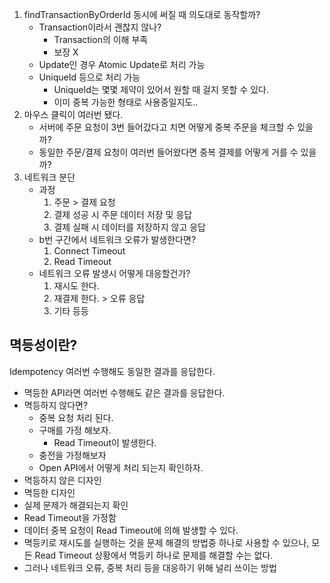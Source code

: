 1. findTransactionByOrderId 동시에 써질 때 의도대로 동작할까?
    - Transaction이라서 괜찮지 않나?
        - Transaction의 이해 부족
        - 보장 X
    - Update인 경우 Atomic Update로 처리 가능
    - UniqueId 등으로 처리 가능
        - UniqueId는 몇몇 제약이 있어서 원할 때 걸지 못할 수 있다.
        - 이미 중복 가능한 형태로 사용중일지도..
2. 마우스 클릭이 여러번 됐다.
    - 서버에 주문 요청이 3번 들어갔다고 치면 어떻게 중복 주문을 체크할 수 있을까?
    - 동일한 주문/결제 요청이 여러번 들어왔다면 중복 결제를 어떻게 거를 수 있을까?
3. 네트워크 분단
    - 과정
        1. 주문 > 결제 요청
        2. 결제 성공 시 주문 데이터 저장 및 응답
        3. 결제 실패 시 데이터를 저장하지 않고 응답
    - b번 구간에서 네트워크 오류가 발생한다면?
        1. Connect Timeout
        2. Read Timeout
    - 네트워크 오류 발생시 어떻게 대응할건가?
        1. 재시도 한다.
        2. 재결제 한다. > 오류 응답
        3. 기타 등등

## 멱등성이란?

Idempotency
여러번 수행해도 동일한 결과를 응답한다.

- 멱등한 API라면 여러번 수행해도 같은 결과를 응답한다.
- 멱등하지 않다면?
    - 중복 요청 처리 된다.
    - 구매를 가정 해보자.
        - Read Timeout이 발생한다.
    - 충전을 가정해보자
    - Open API에서 어떻게 처리 되는지 확인하자.
- 멱등하지 않은 디자인
- 멱등한 디자인
- 실제 문제가 해결되는지 확인
- Read Timeout을 가정함
- 데이터 중복 요청이 Read Timeout에 의해 발생할 수 있다.
- 멱등키로 재시도를 실행하는 것을 문제 해결의 방법중 하나로 사용할 수 있으나, 모든 Read Timeout 상황에서 멱등키 하나로 문제를 해결할 수는 없다.
- 그러나 네트워크 오류, 중복 처리 등을 대응하기 위해 널리 쓰이는 방법